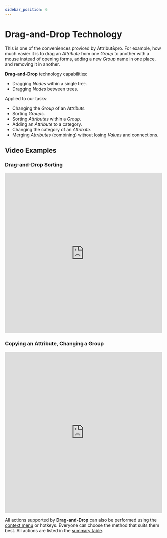 ```yaml
---
sidebar_position: 6
---
```


# Drag-and-Drop Technology
This is one of the conveniences provided by Attribut&pro. For example, how much easier it is to drag an *Attribute* from one *Group* to another with a mouse instead of opening forms, adding a new *Group* name in one place, and removing it in another.

**Drag-and-Drop** technology capabilities:

- Dragging *Nodes* within a single tree.  
- Dragging *Nodes* between trees.  

Applied to our tasks:

- Changing the *Group* of an *Attribute*.  
- Sorting *Groups*.  
- Sorting *Attributes* within a *Group*.  
- Adding an *Attribute* to a category.  
- Changing the category of an *Attribute*.  
- Merging *Attributes* (combining) without losing *Values* and connections.  

## Video Examples

### Drag-and-Drop Sorting

<iframe width="100%" height="515" src="https://www.youtube.com/embed/UQASi1MuLWc" title="YouTube video player" frameborder="0" allow="accelerometer; autoplay; clipboard-write; encrypted-media; gyroscope; picture-in-picture" allowfullscreen></iframe>

### Copying an Attribute, Changing a Group

<iframe width="100%" height="515" src="https://www.youtube.com/embed/q6OkGi1EM2s" title="YouTube video player" frameborder="0" allow="accelerometer; autoplay; clipboard-write; encrypted-media; gyroscope; picture-in-picture" allowfullscreen></iframe>

All actions supported by **Drag-and-Drop** can also be performed using the [context menu](/module-features/context-menu.md) or hotkeys. Everyone can choose the method that suits them best. All actions are listed in the [summary table](/module-features/summary-table.md).

